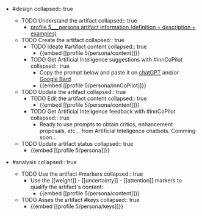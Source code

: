 
- #design
   collapsed:: true
  - TODO Understand the artifact
    collapsed:: true
    - [profile 5___persona artifact information (definition + description + examples)](https://go.innbok.com/#/page/innBoK%2Fprofile-%28id%29%2Fpersona%2Finfo)
  - TODO Create the artifact
     collapsed:: true
    - TODO Ideate #artifact content
      collapsed:: true
      - {{embed [[profile 5/persona/content]]}}
    - TODO Get Artificial Inteligence suggestions with #innCoPilot
      collapsed:: true
      - Copy the prompt below and paste it on [chatGPT](https://chat.openai.com) and/or [Google Bard](https://bard.google.com/chat)
      - {{embed [[profile 5/persona/innCoPilot]]}}
  - TODO Update the artifact
    collapsed:: true
    - TODO Edit the artifact content
     collapsed:: true
      - {{embed [[profile 5/persona/content]]}}
    - TODO Get Artificial Inteligence feedback with #innCoPilot
      collapsed:: true
      - Ready to use prompts to obtain critics, enhancement proposals, etc... from Artificial Inteligence chatbots. Comming soon...
  - TODO Update artifact status
    collapsed:: true
    - {{embed [[profile 5/persona]]}}


- #analysis
  collapsed:: true
  - TODO Use the artifact #markers
    collapsed:: true
    - Use the [[weight]] - [[uncertainty]] - [[attention]] markers to qualify the artifact's content:
      - {{embed [[profile 5/persona/content]]}}
  - TODO Asses the artifact #keys
    collapsed:: true
    - {{embed [[profile 5/persona/keys]]}}








